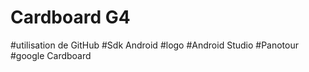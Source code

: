Cardboard G4
=====================
#utilisation de GitHub
#Sdk Android
#logo
#Android Studio
#Panotour
#google Cardboard
